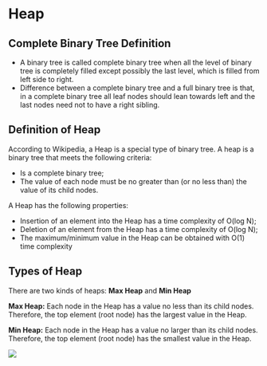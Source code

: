 # Heap
## Complete Binary Tree Definition
- A binary tree is called complete binary tree when all the level of binary tree is completely filled except possibly the last level, which is filled from left side to right.
- Difference between a complete binary tree and a full binary tree is that, in a complete binary tree all leaf nodes should lean towards left and the last nodes need not to have a right sibling.


## Definition of Heap
According to Wikipedia, a Heap is a special type of binary tree. A heap is a binary tree that meets the following criteria:

- Is a complete binary tree;
- The value of each node must be no greater than (or no less than) the value of its child nodes.

A Heap has the following properties:
- Insertion of an element into the Heap has a time complexity of O(log N);
- Deletion of an element from the Heap has a time complexity of O(log N);
- The maximum/minimum value in the Heap can be obtained with O(1) time complexity

## Types of Heap
There are two kinds of heaps: **Max Heap** and **Min Heap**

**Max Heap:** Each node in the Heap has a value no less than its child nodes. Therefore, the top element (root node) has the largest value in the Heap.

**Min Heap:** Each node in the Heap has a value no larger than its child nodes. Therefore, the top element (root node) has the smallest value in the Heap.

![](https://github.com/MissionJava/data-structure-and-algorithm-using-java/tree/main/src/main/java/com/antesh/dsa/heap/min-and-max-heap-diagram.jpg)